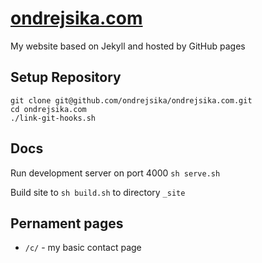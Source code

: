 # [ondrejsika.com](http://ondrejsika.com)

My website based on Jekyll and hosted by GitHub pages

## Setup Repository

```
git clone git@github.com/ondrejsika/ondrejsika.com.git
cd ondrejsika.com
./link-git-hooks.sh
```

## Docs

Run development server on port 4000 `sh serve.sh`

Build site to `sh build.sh` to directory `_site`

## Pernament pages

- `/c/` - my basic contact page
